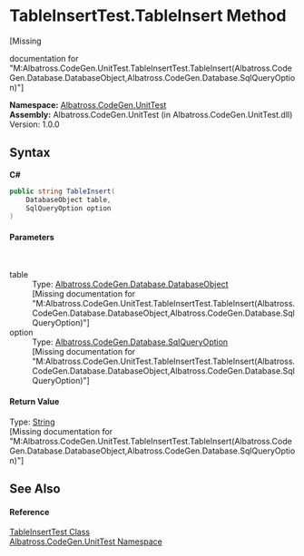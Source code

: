 # TableInsertTest.TableInsert Method 
 

\[Missing <summary> documentation for "M:Albatross.CodeGen.UnitTest.TableInsertTest.TableInsert(Albatross.CodeGen.Database.DatabaseObject,Albatross.CodeGen.Database.SqlQueryOption)"\]

**Namespace:**&nbsp;<a href="c635ed64-0af7-fe2b-cfaf-82d8fce8d294">Albatross.CodeGen.UnitTest</a><br />**Assembly:**&nbsp;Albatross.CodeGen.UnitTest (in Albatross.CodeGen.UnitTest.dll) Version: 1.0.0

## Syntax

**C#**<br />
``` C#
public string TableInsert(
	DatabaseObject table,
	SqlQueryOption option
)
```


#### Parameters
&nbsp;<dl><dt>table</dt><dd>Type: <a href="8c1c5fa7-2f0a-cd30-da6c-228623d0ebcc">Albatross.CodeGen.Database.DatabaseObject</a><br />\[Missing <param name="table"/> documentation for "M:Albatross.CodeGen.UnitTest.TableInsertTest.TableInsert(Albatross.CodeGen.Database.DatabaseObject,Albatross.CodeGen.Database.SqlQueryOption)"\]</dd><dt>option</dt><dd>Type: <a href="8de49be2-45a1-e4db-84ff-14608e110049">Albatross.CodeGen.Database.SqlQueryOption</a><br />\[Missing <param name="option"/> documentation for "M:Albatross.CodeGen.UnitTest.TableInsertTest.TableInsert(Albatross.CodeGen.Database.DatabaseObject,Albatross.CodeGen.Database.SqlQueryOption)"\]</dd></dl>

#### Return Value
Type: <a href="http://msdn2.microsoft.com/en-us/library/s1wwdcbf" target="_blank">String</a><br />\[Missing <returns> documentation for "M:Albatross.CodeGen.UnitTest.TableInsertTest.TableInsert(Albatross.CodeGen.Database.DatabaseObject,Albatross.CodeGen.Database.SqlQueryOption)"\]

## See Also


#### Reference
<a href="731c99a8-341d-d505-34da-36ab79f73de2">TableInsertTest Class</a><br /><a href="c635ed64-0af7-fe2b-cfaf-82d8fce8d294">Albatross.CodeGen.UnitTest Namespace</a><br />